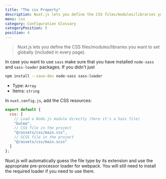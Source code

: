 ```yaml
---
title: "The css Property"
description: Nuxt.js lets you define the CSS files/modules/libraries you want to set globally (included in every page).
menu: css
category: Configuration Glossary
categoryPosition: 5
position: 4
---
```


> Nuxt.js lets you define the CSS files/modules/libraries you want to set globally (included in every page).

In case you want to use `sass` make sure that you have installed `node-sass` and `sass-loader` packages. If you didn't just

```sh
npm install --save-dev node-sass sass-loader
```

- Type: `Array`
- Items: `string`

In `nuxt.config.js`, add the CSS resources:

```js
export default {
  css: [
    // Load a Node.js module directly (here it's a Sass file)
    "bulma",
    // CSS file in the project
    "@/assets/css/main.css",
    // SCSS file in the project
    "@/assets/css/main.scss"
  ]
};
```

Nuxt.js will automatically guess the file type by its extension and use the appropriate pre-processor loader for webpack. You will still need to install the required loader if you need to use them.
